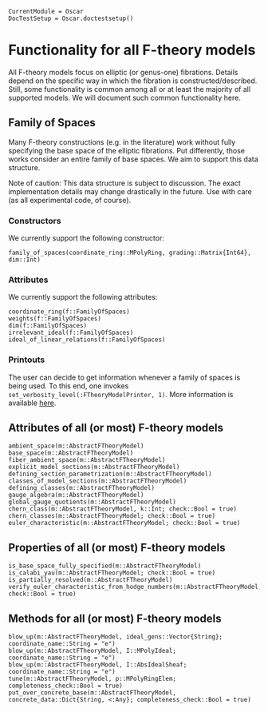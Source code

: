 ```@meta
CurrentModule = Oscar
DocTestSetup = Oscar.doctestsetup()
```

# Functionality for all F-theory models

All F-theory models focus on elliptic (or genus-one) fibrations. Details depend on the specific
way in which the fibration is constructed/described. Still, some functionality is
common among all or at least the majority of all supported models. We will document
such common functionality here.


## Family of Spaces

Many F-theory constructions (e.g. in the literature) work without fully specifying
the base space of the elliptic fibrations. Put differently, those works consider
an entire family of base spaces. We aim to support this data structure.

Note of caution: This data structure is subject to discussion. The exact implementation
details may change drastically in the future. Use with care (as all experimental
code, of course).


### Constructors

We currently support the following constructor:
```@docs
family_of_spaces(coordinate_ring::MPolyRing, grading::Matrix{Int64}, dim::Int)
```

### Attributes

We currently support the following attributes:
```@docs
coordinate_ring(f::FamilyOfSpaces)
weights(f::FamilyOfSpaces)
dim(f::FamilyOfSpaces)
irrelevant_ideal(f::FamilyOfSpaces)
ideal_of_linear_relations(f::FamilyOfSpaces)
```

### Printouts

The user can decide to get information whenever a family of spaces is being used.
To this end, one invokes `set_verbosity_level(:FTheoryModelPrinter, 1)`.
More information is available [here](http://www.thofma.com/Hecke.jl/dev/features/macros/).



## Attributes of all (or most) F-theory models

```@docs
ambient_space(m::AbstractFTheoryModel)
base_space(m::AbstractFTheoryModel)
fiber_ambient_space(m::AbstractFTheoryModel)
explicit_model_sections(m::AbstractFTheoryModel)
defining_section_parametrization(m::AbstractFTheoryModel)
classes_of_model_sections(m::AbstractFTheoryModel)
defining_classes(m::AbstractFTheoryModel)
gauge_algebra(m::AbstractFTheoryModel)
global_gauge_quotients(m::AbstractFTheoryModel)
chern_class(m::AbstractFTheoryModel, k::Int; check::Bool = true)
chern_classes(m::AbstractFTheoryModel; check::Bool = true)
euler_characteristic(m::AbstractFTheoryModel; check::Bool = true)
```


## Properties of all (or most) F-theory models

```@docs
is_base_space_fully_specified(m::AbstractFTheoryModel)
is_calabi_yau(m::AbstractFTheoryModel; check::Bool = true)
is_partially_resolved(m::AbstractFTheoryModel)
verify_euler_characteristic_from_hodge_numbers(m::AbstractFTheoryModel; check::Bool = true)
```


## Methods for all (or most) F-theory models

```@docs
blow_up(m::AbstractFTheoryModel, ideal_gens::Vector{String}; coordinate_name::String = "e")
blow_up(m::AbstractFTheoryModel, I::MPolyIdeal; coordinate_name::String = "e")
blow_up(m::AbstractFTheoryModel, I::AbsIdealSheaf; coordinate_name::String = "e")
tune(m::AbstractFTheoryModel, p::MPolyRingElem; completeness_check::Bool = true)
put_over_concrete_base(m::AbstractFTheoryModel, concrete_data::Dict{String, <:Any}; completeness_check::Bool = true)
```
